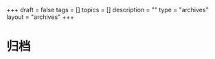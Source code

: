 +++
draft = false
tags = []
topics = []
description = ""
type = "archives"
layout = "archives"
+++

# 归档
